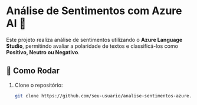 # Análise de Sentimentos com Azure AI 🤖

Este projeto realiza análise de sentimentos utilizando o **Azure Language Studio**, permitindo avaliar a polaridade de textos e classificá-los como **Positivo, Neutro ou Negativo**.

## 🚀 Como Rodar

1. Clone o repositório:
   ```bash
   git clone https://github.com/seu-usuario/analise-sentimentos-azure.git
